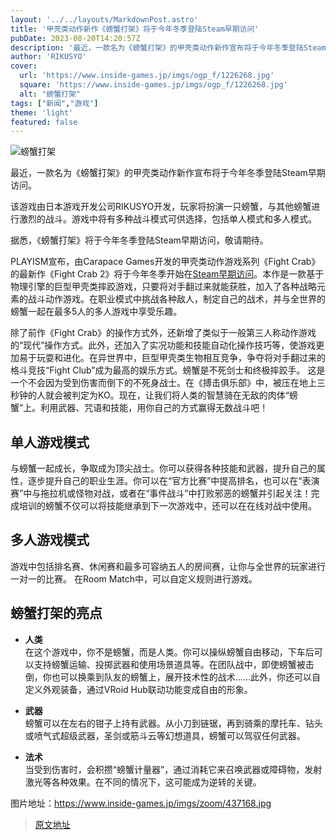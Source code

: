 ```yaml
---
layout: '../../layouts/MarkdownPost.astro'
title: '甲壳类动作新作《螃蟹打架》将于今年冬季登陆Steam早期访问'
pubDate: 2023-08-20T14:20:57Z
description: '最近，一款名为《螃蟹打架》的甲壳类动作新作宣布将于今年冬季登陆Steam早期访问。'
author: 'RIKUSYO'
cover:
  url: 'https://www.inside-games.jp/imgs/ogp_f/1226268.jpg'
  square: 'https://www.inside-games.jp/imgs/ogp_f/1226268.jpg'
  alt: "螃蟹打架"
tags: ["新闻","游戏"]
theme: 'light'
featured: false
---
```


![螃蟹打架](https://www.inside-games.jp/imgs/ogp_f/1226268.jpg)

最近，一款名为《螃蟹打架》的甲壳类动作新作宣布将于今年冬季登陆Steam早期访问。

该游戏由日本游戏开发公司RIKUSYO开发，玩家将扮演一只螃蟹，与其他螃蟹进行激烈的战斗。游戏中将有多种战斗模式可供选择，包括单人模式和多人模式。

据悉，《螃蟹打架》将于今年冬季登陆Steam早期访问，敬请期待。

PLAYISM宣布，由Carapace Games开发的甲壳类动作游戏系列《Fight Crab》的最新作《Fight Crab 2》将于今年冬季开始在<a target="_blank" rel="noopener noreferrer nofollow" href="https://store.steampowered.com/app/2457580/Fight_Crab_2/">Steam早期访问</a>。本作是一款基于物理引擎的巨型甲壳类摔跤游戏，只要将对手翻过来就能获胜，加入了各种战略元素的战斗动作游戏。在职业模式中挑战各种敌人，制定自己的战术，并与全世界的螃蟹一起在最多5人的多人游戏中享受乐趣。

除了前作《Fight Crab》的操作方式外，还新增了类似于一般第三人称动作游戏的“现代”操作方式。此外，还加入了实况功能和技能自动化操作技巧等，使游戏更加易于玩耍和进化。在异世界中，巨型甲壳类生物相互竞争，争夺将对手翻过来的格斗竞技“Fight Club”成为最高的娱乐方式。螃蟹是不死剑士和终极摔跤手。
这是一个不会因为受到伤害而倒下的不死身战士。在《搏击俱乐部》中，被压在地上三秒钟的人就会被判定为KO。现在，让我们将人类的智慧骑在无敌的肉体“螃蟹”上。利用武器、咒语和技能，用你自己的方式赢得无数战斗吧！

<h2>单人游戏模式</h2>
与螃蟹一起成长，争取成为顶尖战士。你可以获得各种技能和武器，提升自己的属性，逐步提升自己的职业生涯。你可以在“官方比赛”中提高排名，也可以在“表演赛”中与拖拉机或怪物对战，或者在“事件战斗”中打败邪恶的螃蟹并引起关注！完成培训的螃蟹不仅可以将技能继承到下一次游戏中，还可以在在线对战中使用。

<h2>多人游戏模式</h2>
游戏中包括排名赛、休闲赛和最多可容纳五人的房间赛，让你与全世界的玩家进行一对一的比赛。
在Room Match中，可以自定义规则进行游戏。</p><h2>螃蟹打架的亮点</h2><ul><li><p><b>人类</b><br>在这个游戏中，你不是螃蟹，而是人类。你可以操纵螃蟹自由移动，下车后可以支持螃蟹运输、投掷武器和使用场景道具等。在团队战中，即使螃蟹被击倒，你也可以换乘到队友的螃蟹上，展开技术性的战术……此外，你还可以自定义外观装备，通过VRoid Hub联动功能变成自由的形象。</p></li><li><p><b>武器</b><br>螃蟹可以在左右的钳子上持有武器。从小刀到链锯，再到骑乘的摩托车、钻头或喷气式超级武器，圣剑或筋斗云等幻想道具，螃蟹可以驾驭任何武器。</p></li><li><p><b>法术</b><br>当受到伤害时，会积攒“螃蟹计量器”，通过消耗它来召唤武器或障碍物，发射激光等各种效果。在不同的情况下，这可能成为逆转的关键。</p></li></ul>

图片地址：https://www.inside-games.jp/imgs/zoom/437168.jpg

>[原文地址](https://www.inside-games.jp/article/2023/08/20/147955.html)  